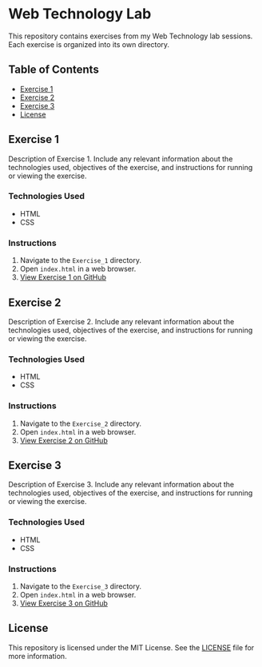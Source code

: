 # Web Technology Lab

This repository contains exercises from my Web Technology lab sessions. Each exercise is organized into its own directory.

## Table of Contents

- [Exercise 1](#exercise-1)
- [Exercise 2](#exercise-2)
- [Exercise 3](#exercise-3)
- [License](#license)

## Exercise 1

Description of Exercise 1. Include any relevant information about the technologies used, objectives of the exercise, and instructions for running or viewing the exercise.

### Technologies Used
- HTML
- CSS

### Instructions
1. Navigate to the `Exercise_1` directory.
2. Open `index.html` in a web browser.
3. [View Exercise 1 on GitHub](https://github.com/Berfin-23/web_tech_lab/tree/main/Exercise_1)

## Exercise 2

Description of Exercise 2. Include any relevant information about the technologies used, objectives of the exercise, and instructions for running or viewing the exercise.

### Technologies Used
- HTML
- CSS

### Instructions
1. Navigate to the `Exercise_2` directory.
2. Open `index.html` in a web browser.
3. [View Exercise 2 on GitHub](https://github.com/Berfin-23/web_tech_lab/tree/main/Exercise_2)

## Exercise 3

Description of Exercise 3. Include any relevant information about the technologies used, objectives of the exercise, and instructions for running or viewing the exercise.

### Technologies Used
- HTML
- CSS

### Instructions
1. Navigate to the `Exercise_3` directory.
2. Open `index.html` in a web browser.
3. [View Exercise 3 on GitHub](https://github.com/Berfin-23/web_tech_lab/tree/main/Exercise_3)

## License

This repository is licensed under the MIT License. See the [LICENSE](LICENSE) file for more information.
